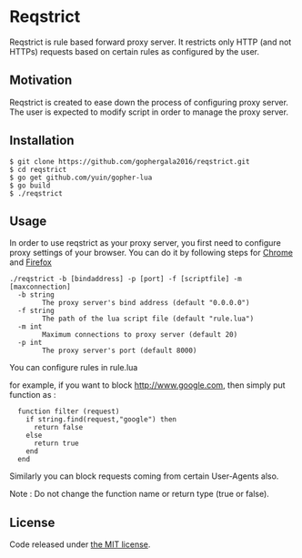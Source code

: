# Reqstrict

Reqstrict is rule based forward proxy server. It restricts only HTTP (and not HTTPs) requests based on certain rules as configured by the user.

## Motivation
Reqstrict is created to ease down the process of configuring proxy server. The user is expected to modify script in order to manage the proxy server.

## Installation
```
$ git clone https://github.com/gophergala2016/reqstrict.git
$ cd reqstrict
$ go get github.com/yuin/gopher-lua
$ go build
$ ./reqstrict
```

## Usage
In order to use reqstrict as your proxy server, you first need to configure proxy settings of your browser. You can do it by following steps for [Chrome](https://support.google.com/chrome/answer/96815?hl=en) and [Firefox](http://www.wikihow.com/Enter-Proxy-Settings-in-Firefox)

```
./reqstrict -b [bindaddress] -p [port] -f [scriptfile] -m [maxconnection]
  -b string
    	The proxy server's bind address (default "0.0.0.0")
  -f string
    	The path of the lua script file (default "rule.lua")
  -m int
    	Maximum connections to proxy server (default 20)
  -p int
    	The proxy server's port (default 8000)

```
You can configure rules in rule.lua

for example, if you want to block http://www.google.com, then simply put function as :
```
  function filter (request)
    if string.find(request,"google") then
      return false
    else
      return true
    end
  end
```
Similarly you can block requests coming from certain User-Agents also.

Note : Do not change the function name or return type (true or false).

## License
Code released under [the MIT license](https://github.com/gophergala2016/reqstrict/blob/master/LICENSE).
